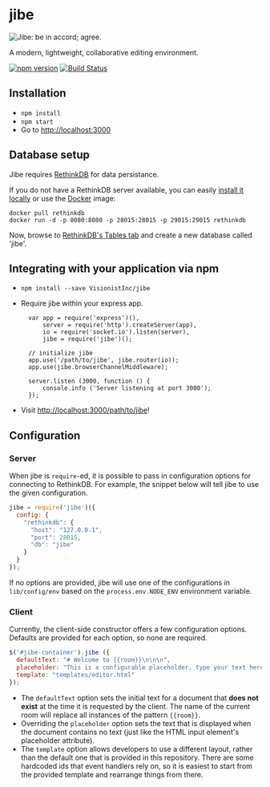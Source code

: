 # jibe

![Jibe: be in accord; agree.](https://raw.githubusercontent.com/VisionistInc/jibe/master/public/img/jibe_logo_blue_on_white_short.png)

A modern, lightweight, collaborative editing environment.

[![npm version](https://badge.fury.io/js/jibe.svg)](http://badge.fury.io/js/jibe)
[![Build Status](https://travis-ci.org/VisionistInc/jibe.svg?branch=master)](https://travis-ci.org/VisionistInc/jibe)

## Installation
* `npm install`
* `npm start`
* Go to [http://localhost:3000](http://localhost:3000)

## Database setup
Jibe requires [RethinkDB](http://www.rethinkdb.com/) for data persistance.

If you do not have a RethinkDB server available, you can easily [install it locally](http://rethinkdb.com/docs/install/) or use the [Docker](https://www.docker.com/) image:

```
docker pull rethinkdb
docker run -d -p 8080:8080 -p 28015:28015 -p 29015:29015 rethinkdb
```

Now, browse to [RethinkDB's Tables tab](http://localhost:8080/#tables) and create a new database called 'jibe'.

## Integrating with your application via npm
* `npm install --save VisionistInc/jibe`
* Require jibe within your express app.

        var app = require('express')(),
            server = require('http').createServer(app),
            io = require('socket.io').listen(server),
            jibe = require('jibe')();

        // initialize jibe
        app.use('/path/to/jibe', jibe.router(io));
        app.use(jibe.browserChannelMiddleware);

        server.listen (3000, function () {
            console.info ('Server listening at port 3000');
        });

* Visit [http://localhost:3000/path/to/jibe](http://localhost:3000/path/to/jibe)!

## Configuration

### Server

When jibe is `require`-ed, it is possible to pass in configuration options for connecting to RethinkDB.  For example, the snippet below will tell jibe to use the given configuration.

```javascript
jibe = require('jibe')({
  config: {
    "rethinkdb": {
      "host": "127.0.0.1",
      "port": 28015,
      "db": "jibe"
    }
  }
});
```

If no options are provided, jibe will use one of the configurations in `lib/config/env` based on the `process.env.NODE_ENV` environment variable.

### Client

Currently, the client-side constructor offers a few configuration options.  Defaults are provided for each option, so none are required.

```javascript
$('#jibe-container').jibe ({
  defaultText: "# Welcome to {{room}}\n\n\n",
  placeholder: "This is a configurable placeholder, type your text here...",
  template: "templates/editor.html"
});
```

* The `defaultText` option sets the initial text for a document that **does not exist** at the time it is requested by the client.  The name of the current room will replace all instances of the pattern `{{room}}`.
* Overriding the `placeholder` option sets the text that is displayed when the document contains no text (just like the HTML input element's placeholder attribute).
* The `template` option allows developers to use a different layout, rather than the default one that is provided in this repository.  There are some hardcoded ids that event handlers rely on, so it is easiest to start from the provided template and rearrange things from there.
